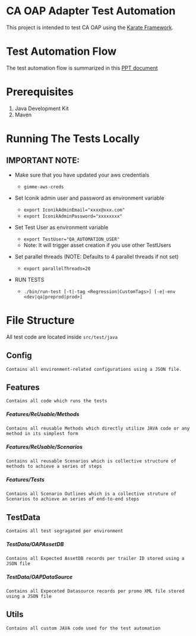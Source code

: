 # CA OAP Adapter Test Automation

This project is intended to test CA OAP using the [Karate Framework](https://intuit.github.io/karate/). 

# Test Automation Flow
The test automation flow is summarized in this [PPT document](./doc/OAP%20-%20Test%20Automation%20Flow.pptx)

# Prerequisites
1. Java Development Kit
2. Maven

# Running The Tests Locally

## IMPORTANT NOTE: 
* Make sure that you have updated your aws credentials
    * `gimme-aws-creds`
* Set Iconik admin user and password as environment variable
    * `export IconikAdminEmail="xxxx@xxx.com"`
    * `export IconikAdminPassword="xxxxxxxx"`
* Set Test User as environment variable
    * `export TestUser="QA_AUTOMATION_USER"`
    * Note: It will trigger asset creation if you use other TestUsers
* Set parallel threads (NOTE: Defaults to 4 parallel threads if not set) 
  * `export parallelThreads=20`

* RUN TESTS

  * `./bin/run-test [-t|-tag <Regression|CustomTags>] [-e|-env <dev|qa|preprod|prod>]`

# File Structure

All test code are located inside `src/test/java`

## Config
    Contains all environment-related configurations using a JSON file.

## Features
    Contains all code which runs the tests

##### Features/ReUsable/Methods
    Contains all reusable Methods which directly utilize JAVA code or any method in its simplest form
##### Features/ReUsable/Scenarios
    Contains all reusable Scenarios which is collective structure of methods to achieve a series of steps
##### Features/Tests
    Contains all Scenario Outlines which is a collective struture of Scenarios to achieve an series of end-to-end steps

## TestData
    Contains all test segragated per environment

##### TestData/OAPAssetDB
    Contains all Expected AssetDB records per trailer ID stored using a JSON file

##### TestData/OAPDataSource
    Contains all Expeceted Datasource records per promo XML file stored using a JSON file

## Utils
    Contains all custom JAVA code used for the test automation
